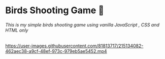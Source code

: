 # Birds Shooting Game :duck:
###### This is my simple birds shooting game using vanilla JavaScript , CSS and HTML only

https://user-images.githubusercontent.com/81813717/215134082-462aec38-a9cf-48ef-973c-979eb5ae5452.mp4

